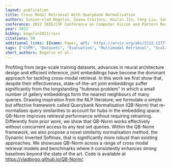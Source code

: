```yaml
---
layout: publication
title: Cross Modal Retrieval With Querybank Normalisation
authors: Simion-vlad Bogolin, Ioana Croitoru, Hailin Jin, Yang Liu, Samuel Albanie
conference: 2022 IEEE/CVF Conference on Computer Vision and Pattern Recognition (CVPR)
year: 2022
bibkey: bogolin2021cross
citations: 58
additional_links: [{name: Paper, url: 'https://arxiv.org/abs/2112.12777'}]
tags: ["CVPR", "Datasets", "Evaluation", "Multimodal Retrieval", "Scalability", "Tools & Libraries"]
short_authors: Bogolin et al.
---
```

Profiting from large-scale training datasets, advances in neural architecture
design and efficient inference, joint embeddings have become the dominant
approach for tackling cross-modal retrieval. In this work we first show that,
despite their effectiveness, state-of-the-art joint embeddings suffer
significantly from the longstanding "hubness problem" in which a small number
of gallery embeddings form the nearest neighbours of many queries. Drawing
inspiration from the NLP literature, we formulate a simple but effective
framework called Querybank Normalisation (QB-Norm) that re-normalises query
similarities to account for hubs in the embedding space. QB-Norm improves
retrieval performance without requiring retraining. Differently from prior
work, we show that QB-Norm works effectively without concurrent access to any
test set queries. Within the QB-Norm framework, we also propose a novel
similarity normalisation method, the Dynamic Inverted Softmax, that is
significantly more robust than existing approaches. We showcase QB-Norm across
a range of cross modal retrieval models and benchmarks where it consistently
enhances strong baselines beyond the state of the art. Code is available at
https://vladbogo.github.io/QB-Norm/.